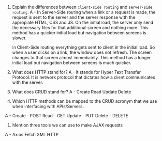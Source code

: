 1.  Explain the differences between `client-side routing` and `server-side routing`.
    A - In Server-Side routing when a link or a request is made, the request is sent to
    the server and the server response with the appropiate HTML, CSS and JS. On the initial load, the server only send the necessary files for that additional screen and nothing more. This method has a quicker initial load but navigation between screens is slower.

    In Client-Side routing everything gets sent to client in the initial load. So when a user clicks on a link, the window does not refresh. The screen changes to that screen almost immediately. This method has a longer initial load but navigation between screens is much quicker.

1.  What does HTTP stand for?
  A - It stands for Hyper Text Transfer Protocol. It is network protocol that dictates how a client communicates with the server.

1.  What does CRUD stand for?
  A - Create
      Read
      Update
      Delete

1.  Which HTTP methods can be mapped to the CRUD acronym that we use when interfacing with APIs/Servers.

  A - Create - POST
      Read - GET
      Update - PUT
      Delete - DELETE

1.  Mention three tools we can use to make AJAX requests

  A - Axios
      Fetch
      XML HTTP